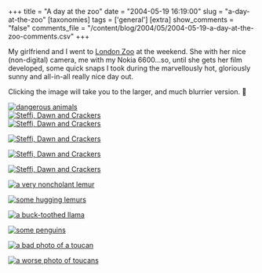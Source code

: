 +++
title = "A day at the zoo"
date = "2004-05-19 16:19:00"
slug = "a-day-at-the-zoo"
[taxonomies]
tags = ['general']
[extra]
show_comments = "false"
comments_file = "/content/blog/2004/05/2004-05-19-a-day-at-the-zoo-comments.csv"
+++

My girlfriend and I went to [London Zoo](http://www.londonzoo.co.uk/) at the weekend. She with her nice (non-digital) camera, me with my Nokia 6600…so, until she gets her film developed, some quick snaps I took during the marvellously hot, gloriously sunny and all-in-all really nice day out.

Clicking the image will take you to the larger, and much blurrier version. 🙂

[![dangerous animals](http://philwilson.org/photos/2004/05/15/thumbs/dangerous%20animals.jpg "dangerous animals")](http://philwilson.org/photos/2004/05/15/dangerous%20animals.jpg)  
 [![Steffi, Dawn and Crackers](http://philwilson.org/photos/2004/05/15/thumbs/giraffes.jpg "Steffi, Dawn and Crackers")](http://philwilson.org/photos/2004/05/15/giraffes.jpg)  
 [![Steffi, Dawn and Crackers](http://philwilson.org/photos/2004/05/15/thumbs/giraffes%202.jpg "Steffi, Dawn and Crackers")](http://philwilson.org/photos/2004/05/15/giraffes%202.jpg)

[![Steffi, Dawn and Crackers](http://philwilson.org/photos/2004/05/15/thumbs/giraffes%203.jpg "Steffi, Dawn and Crackers")](http://philwilson.org/photos/2004/05/15/giraffes%203.jpg)

[![Steffi, Dawn and Crackers](http://philwilson.org/photos/2004/05/15/thumbs/giraffes%204.jpg "Steffi, Dawn and Crackers")](http://philwilson.org/photos/2004/05/15/giraffes%204.jpg)

[![Steffi, Dawn and Crackers](http://philwilson.org/photos/2004/05/15/thumbs/giraffes%205.jpg "Steffi, Dawn and Crackers")](http://philwilson.org/photos/2004/05/15/giraffes%205.jpg)

[![a very noncholant lemur](http://philwilson.org/photos/2004/05/15/thumbs/lemur.jpg "a very noncholant lemur")](http://philwilson.org/photos/2004/05/15/lemur.jpg)

[![some hugging lemurs](http://philwilson.org/photos/2004/05/15/thumbs/lemurs.jpg "some hugging lemurs")](http://philwilson.org/photos/2004/05/15/lemurs.jpg)

[![a buck-toothed llama](http://philwilson.org/photos/2004/05/15/thumbs/llama.jpg "a buck-toothed llama")](http://philwilson.org/photos/2004/05/15/llama.jpg)

[![some penguins](http://philwilson.org/photos/2004/05/15/thumbs/penguins.jpg "some penguins")](http://philwilson.org/photos/2004/05/15/penguins.jpg)

[![a bad photo of a toucan](http://philwilson.org/photos/2004/05/15/thumbs/toucan.jpg "a bad photo of a toucan")](http://philwilson.org/photos/2004/05/15/toucan.jpg)

[![a worse photo of toucans](http://philwilson.org/photos/2004/05/15/thumbs/toucans.jpg "a worse photo of toucans")](http://philwilson.org/photos/2004/05/15/toucans.jpg)
